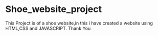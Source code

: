 # Shoe_website_project
This Project is of a shoe website,in this i have created a website using HTML,CSS and JAVASCRIPT.
Thank You
